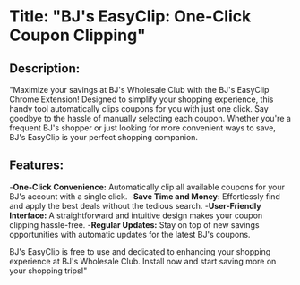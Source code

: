 # Title: "BJ's EasyClip: One-Click Coupon Clipping"

## Description:
"Maximize your savings at BJ's Wholesale Club with the BJ's EasyClip Chrome Extension! Designed to simplify your shopping experience, this handy tool automatically clips coupons for you with just one click. Say goodbye to the hassle of manually selecting each coupon. Whether you're a frequent BJ's shopper or just looking for more convenient ways to save, BJ's EasyClip is your perfect shopping companion.

## Features:

-**One-Click Convenience:** Automatically clip all available coupons for your BJ's account with a single click.
-**Save Time and Money:** Effortlessly find and apply the best deals without the tedious search.
-**User-Friendly Interface:** A straightforward and intuitive design makes your coupon clipping hassle-free.
-**Regular Updates:** Stay on top of new savings opportunities with automatic updates for the latest BJ's coupons.

BJ's EasyClip is free to use and dedicated to enhancing your shopping experience at BJ's Wholesale Club. Install now and start saving more on your shopping trips!"
